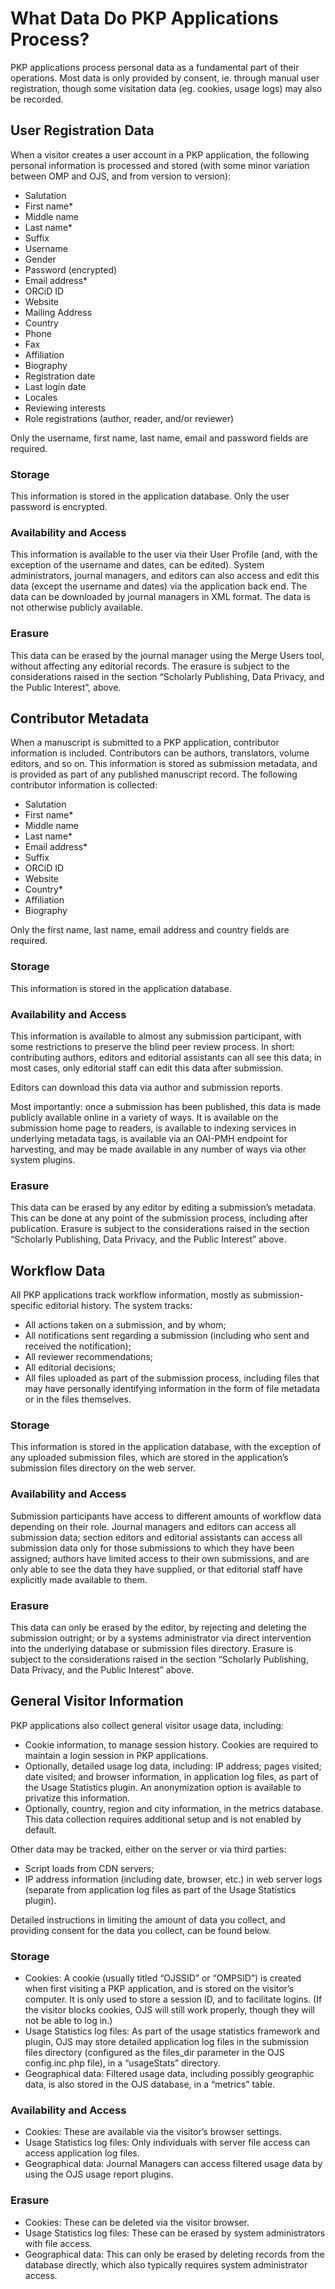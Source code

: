 # What Data Do PKP Applications Process? 


PKP applications process personal data as a fundamental part of their operations. Most data is only provided by consent, ie. through manual user registration, though some visitation data (eg. cookies, usage logs) may also be recorded.

## User Registration Data
When a visitor creates a user account in a PKP application, the following personal information is processed and stored (with some minor variation between OMP and OJS, and from version to version):

- Salutation
- First name*
- Middle name
- Last name*
- Suffix
- Username
- Gender
- Password (encrypted)
- Email address*
- ORCiD ID
- Website
- Mailing Address
- Country
- Phone
- Fax
- Affiliation
- Biography
- Registration date
- Last login date
- Locales
- Reviewing interests
- Role registrations (author, reader, and/or reviewer)

Only the username, first name, last name, email and password fields are required.

### Storage

This information is stored in the application database. Only the user password is encrypted.

### Availability and Access
This information is available to the user via their User Profile (and, with the exception of the username and dates, can be edited). System administrators, journal managers, and editors can also access and edit this data (except the username and dates) via the application back end. The data can be downloaded by journal managers in XML format. The data is not otherwise publicly available.

### Erasure
This data can be erased by the journal manager using the Merge Users tool, without affecting any editorial records. The erasure is subject to the considerations raised in the section “Scholarly Publishing, Data Privacy, and the Public Interest”, above.

## Contributor Metadata

When a manuscript is submitted to a PKP application, contributor information is included. Contributors can be authors, translators, volume editors, and so on. This information is stored as submission metadata, and is provided as part of any published manuscript record. The following contributor information is collected:

- Salutation
- First name*
- Middle name
- Last name*
- Email address*
- Suffix
- ORCiD ID
- Website
- Country*
- Affiliation
- Biography

Only the first name, last name, email address and country fields are required.

### Storage

This information is stored in the application database.

### Availability and Access

This information is available to almost any submission participant, with some restrictions to preserve the blind peer review process. In short: contributing authors, editors and editorial assistants can all see this data; in most cases, only editorial staff can edit this data after submission.

Editors can download this data via author and submission reports.

Most importantly: once a submission has been published, this data is made publicly available online in a variety of ways. It is available on the submission home page to readers, is available to indexing services in underlying metadata tags, is available via an OAI-PMH endpoint for harvesting, and may be made available in any number of ways via other system plugins.

### Erasure

This data can be erased by any editor by editing a submission’s metadata. This can be done at any point of the submission process, including after publication. Erasure is subject to the considerations raised in the section “Scholarly Publishing, Data Privacy, and the Public Interest” above.

## Workflow Data

All PKP applications track workflow information, mostly as submission-specific editorial history. The system tracks:

- All actions taken on a submission, and by whom;
- All notifications sent regarding a submission (including who sent and received the notification);
- All reviewer recommendations;
- All editorial decisions;
- All files uploaded as part of the submission process, including files that may have personally identifying information in the form of file metadata or in the files themselves.

### Storage

This information is stored in the application database, with the exception of any uploaded submission files, which are stored in the application’s submission files directory on the web server.

### Availability and Access

Submission participants have access to different amounts of workflow data depending on their role. Journal managers and editors can access all submission data; section editors and editorial assistants can access all submission data only for those submissions to which they have been assigned; authors have limited access to their own submissions, and are only able to see the data they have supplied, or that editorial staff have explicitly made available to them.

### Erasure

This data can only be erased by the editor, by rejecting and deleting the submission outright; or by a systems administrator via direct intervention into the underlying database or submission files directory. Erasure is subject to the considerations raised in the section “Scholarly Publishing, Data Privacy, and the Public Interest” above.

## General Visitor Information

PKP applications also collect general visitor usage data, including:

- Cookie information, to manage session history. Cookies are required to maintain a login session in PKP applications.
- Optionally, detailed usage log data, including: IP address; pages visited; date visited; and browser information, in application log files, as part of the Usage Statistics plugin. An anonymization option is available to privatize this information.
- Optionally, country, region and city information, in the metrics database. This data collection requires additional setup and is not enabled by default.

Other data may be tracked, either on the server or via third parties:

- Script loads from CDN servers;
- IP address information (including date, browser, etc.) in web server logs (separate from application log files as part of the Usage Statistics plugin).

Detailed instructions in limiting the amount of data you collect, and providing consent for the data you collect, can be found below.

### Storage

- Cookies: A cookie (usually titled “OJSSID” or “OMPSID”) is created when first visiting a PKP application, and is stored on the visitor’s computer. It is only used to store a session ID, and to facilitate logins. (If the visitor blocks cookies, OJS will still work properly, though they will not be able to log in.)
- Usage Statistics log files: As part of the usage statistics framework and plugin, OJS may store detailed application log files in the submission files directory (configured as the files_dir parameter in the OJS config.inc.php file), in a “usageStats” directory.
- Geographical data: Filtered usage data, including possibly geographic data, is also stored in the OJS database, in a “metrics” table.

### Availability and Access

- Cookies: These are available via the visitor’s browser settings.
- Usage Statistics log files: Only individuals with server file access can access application log files.
- Geographical data: Journal Managers can access filtered usage data by using the OJS usage report plugins.

### Erasure

- Cookies: These can be deleted via the visitor browser.
- Usage Statistics log files: These can be erased by system administrators with file access.
- Geographical data: This can only be erased by deleting records from the database directly, which also typically requires system administrator access.
